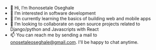 - 👋 Hi, I’m Ihonosetale Oseghale
- 👀 I’m interested in software development
- 🌱 I’m currently learning the basics of building web and mobile apps
- 💞️ I’m looking to collaborate on open source projects related to Django/python and Javascripts with React
- 📫 You can reach me by sending a mail to onosetaleoseghale@gmail.com. I'll be happy to chat anytime.
<!---
ihonomic/ihonomic is a ✨ special ✨ repository because its `README.md` (this file) appears on your GitHub profile.
You can click the Preview link to take a look at your changes.
--->
